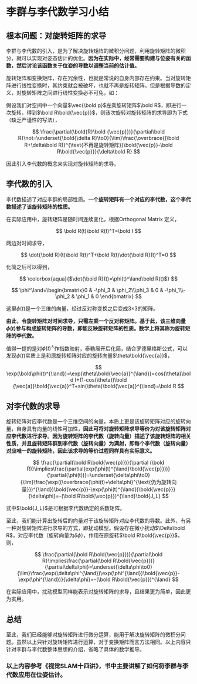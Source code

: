 # 李群与李代数学习小结

## 根本问题：对旋转矩阵的求导

李群与李代数的引入，是为了解决旋转矩阵的微积分问题，利用旋转矩阵的微积分，就可以实现对姿态估计的优化。**因为在实际中，经常需要构建与位姿有关的函数，然后讨论该函数关于位姿的导数以调整当前的估计值。**

旋转矩阵和变换矩阵，存在冗余性，也就是常说的自身内部存在约束。当对旋转矩阵进行线性变换时，其约束就会被破坏，也就不再是旋转矩阵。但是根据导数的定义，对旋转矩阵之间进行线性变换必不可免，如：

假设我们对空间中一个向量$\vec{\bold p}$左乘旋转矩阵$\bold R$，即进行一次旋转，得到$\bold R\bold{\vec{p}}$，则该次旋转对旋转矩阵的求导即为下式（缺乏严谨性的写法），

$$
\frac{\partial(\bold{R}\bold {\vec{p}})}{\partial\bold R}\not=\underset{\bold{\delta R}\to0}{\lim}\frac{\overbrace{(\bold R+\delta\bold R)}^{\text{不再是旋转矩阵}}\bold{\vec{p}}-\bold R\bold{\vec{p}}}{\delta\bold R}
$$

因此引入李代数的概念来实现对旋转矩阵的求导。

## 李代数的引入

李代数描述了对应李群的局部性质。**一个旋转矩阵有一个对应的李代数，这个李代数描述了该旋转矩阵的性质。**

在实际应用中，旋转矩阵是随时间连续变化，根据Orthogonal Matrix 定义，

$$
\bold R(t)\bold R(t)^T=\bold I
$$

两边对时间求导，

$$
\dot{\bold R}(t)\bold R(t)^T+\bold R(t)\dot{\bold R}(t)^T=0
$$

化简之后可以得到，

$$
\colorbox{aqua}{$\dot{\bold R}(t)=\phi(t)^\land\bold R(t)$}
$$

$$
\phi^\land=\begin{bmatrix}0 & -\phi_3 & \phi_2\\\phi_3 & 0 & -\phi_1\\-\phi_2 & \phi_1 & 0 \end{bmatrix}
$$

这里$\phi(t)$是一个三维的向量，经过反对称变换之后变成3×3的矩阵。

**由此，令旋转矩阵对时间求导，只需左乘一个反对称矩阵。基于此，该三维向量$\phi(t)$参与构成旋转矩阵的导数，即能反映旋转矩阵的性质。数学上将其称为旋转矩阵的李代数。**

值得一提的是对$\phi(t)^{\land}$作指数映射，泰勒展开后化简，结合罗德里格斯公式，可以发现$\phi(t)$实质上是和原旋转矩阵对应的旋转向量$\theta\bold{\vec{a}}$，

$$
\exp(\bold\phi(t)^{\land})=\exp(\theta\bold{\vec{a}}^{\land})=cos(\theta)\bold I+(1-cos(\theta))\bold {\vec{a}}\bold{\vec{a}}^T+sin(\theta)\bold{\vec{a}}^{\land}=\bold R
$$

## 对李代数的求导

旋转矩阵对应李代数是一个三维空间的向量，本质上更是该旋转矩阵对应的旋转向量，自身具有向量的线性可加性，**因此可将对旋转矩阵求导等价为对该旋转矩阵对应李代数进行求导**。**因为旋转矩阵的李代数（旋转向量）描述了该旋转矩阵的相关性质，并且旋转矩阵群到李代数（旋转向量）为满射，即每个李代数（旋转向量）对应唯一的旋转矩阵，因此该求导的等价过程同样具有实际意义。**

$$
\frac{\partial(\bold R\bold{\vec{p}})}{\partial (\bold R)}\implies\frac{\partial(exp(\phi(t)^{\land}\bold{\vec{p}}))}{\partial(\phi(t))}=\underset{\delta\phi\to0}{\lim}\frac{\exp((\overbrace{\phi(t)+\delta\phi}^{\text{仍为旋转向量}})^{\land})\bold{\vec{p}}-\exp(\phi(t)^{\land})\bold{\vec{p}}}{\delta\phi}=-(\bold R\bold{\vec{p}})^{\land}\bold{J_L}
$$

式中$\bold{J_L}$是可根据李代数确定的系数矩阵。

至此，我们能计算出旋转后的向量对于该旋转矩阵对应李代数的导数。此外，有另一种对旋转矩阵进行求导的方式，即扰动模型。假设存在微小扰动$\Delta\bold R$，对应李代数（旋转向量为$\delta\phi$），作用在原旋转$\bold R\bold{\vec{p}}$，则，

$$
\frac{\partial(\bold R\bold{\vec{p}})}{\partial\bold R}\implies\frac{\partial(\bold R\bold{\vec{p}})}{\partial\delta\phi}=\underset{\delta\phi\to0}{\lim}\frac{\exp(\delta\phi^{\land})\exp(\phi^{\land})\bold{\vec{p}}-\exp(\phi^{\land})}{\delta\phi}=-(\bold R\bold{\vec{p}})^{\land}
$$

在实际应用中，扰动模型同样能表示对旋转矩阵的求导，且结果更为简单，因此更为实用。

## 总结

至此，我们已经能够对旋转矩阵进行微分运算，能用于解决旋转矩阵的微积分问题。虽然以上只针对旋转矩阵进行运算，对于变换矩阵而言方法相同。以上内容只针对李群与李代数整体思想的介绍，省略了具体的数学推导。

### 以上内容参考《视觉SLAM十四讲》，书中主要讲解了如何将李群与李代数应用在位姿估计。
